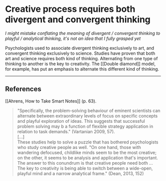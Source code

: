 # Creative process requires both divergent and convergent thinking
*I might mistake conflating the meaning of divergent / convergent thinking to playful / analytical thinking, it's not an idea that I fully grasped yet*

Psychologists used to associate divergent thinking exclusively to art, and convergent thinking exclusively to science. Studies have proven that both art and science requires both kind of thinking. Alternating from one type of thinking to another is the key to creativity. The [[Double diamond]] model, for example, has put an emphasis to alternate this different kind of thinking.

---
## References
[[Ahrens, How to Take Smart Notes]] (p. 63).
> "Specifically, the problem-solving behaviour of eminent scientists can alternate between extraordinary levels of focus on specific concepts and playful exploration of ideas. This suggests that successful problem solving may b a function of flexible strategy application in relation to task demands." (Vartanian 2009, 57).  
> [...]  
> These studies help to solve a puzzle that has bothered psychologists who study creative people as well. "On one hand, those with wandering defocused, childlike minds seem to be the most creative; on the other, it seems to be analysis and application that's important. The answer to this conundrum is that creative people need both ... The key to creativity is being able to switch between a wide-open, playful mind and a narrow analytical frame." (Dean, 2013, 152)

<!-- #evergreen #creativity -->

<!-- {BearID:D03D1C9C-20B7-4591-B933-F5E5C26AB402-16598-00015F8166731DD9} -->
